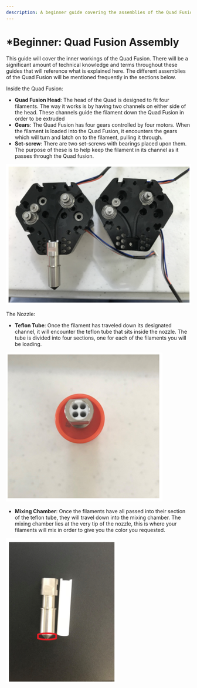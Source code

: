 ```yaml
---
description: A beginner guide covering the assemblies of the Quad Fusion.
---
```


# \*Beginner: Quad Fusion Assembly

This guide will cover the inner workings of the Quad Fusion. There will be a significant amount of technical knowledge and terms throughout these guides that will reference what is explained here. The different assemblies of the Quad Fusion will be mentioned frequently in the sections below.

Inside the Quad Fusion:

* **Quad Fusion Head**: The head of the Quad is designed to fit four filaments. The way it works is by having two channels on either side of the head. These channels guide the filament down the Quad Fusion in order to be extruded
* **Gears**: The Quad Fusion has four gears controlled by four motors. When the filament is loaded into the Quad Fusion, it encounters the gears which will turn and latch on to the filament, pulling it through. 
* **Set-screw**: There are two set-screws with bearings placed upon them. The purpose of these is to help keep the filament in its channel as it passes through the Quad fusion.

![](../.gitbook/assets/image%20%2828%29.png)

The Nozzle:

* **Teflon Tube**: Once the filament has traveled down its designated channel, it will encounter the teflon tube that sits inside the nozzle. The tube is divided into four sections, one for each of the filaments you will be loading.

![](../.gitbook/assets/image%20%2819%29.png)

* **Mixing Chamber**: Once the filaments have all passed into their section of the teflon tube, they will travel down into the mixing chamber. The mixing chamber lies at the very tip of the nozzle, this is where your filaments will mix in order to give you the color you requested. 

![](../.gitbook/assets/image%20%2832%29.png)


